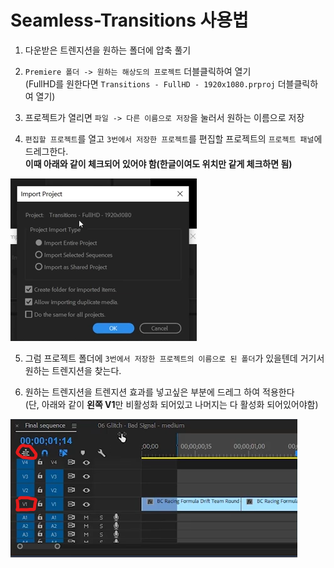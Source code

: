 # Seamless-Transitions 사용법
 1. 다운받은 트렌지션을 원하는 폴더에 압축 풀기
 
 2. `Premiere 폴더 -> 원하는 해상도의 프로젝트` 더블클릭하여 열기    
  (FullHD를 원한다면 `Transitions - FullHD - 1920x1080.prproj` 더블클릭하여 열기)
 
 3. 프로젝트가 열리면 `파일 -> 다른 이름으로 저장`을 눌러서 원하는 이름으로 저장
 
 4. `편집할 프로젝트`를 열고 `3번에서 저장한 프로젝트`를 편집할 프로젝트의 `프로젝트 패널`에 드레그한다.    
 **이때 아래와 같이 체크되어 있어야 함(한글이여도 위치만 같게 체크하면 됨)**

  ![Import Project](https://github.com/najoan125/Seamless-Transitions-Guide/blob/main/1.png?raw=true)
 
 5. 그럼 프로젝트 폴더에 `3번에서 저장한 프로젝트의 이름으로 된 폴더`가 있을텐데 거기서 원하는 트렌지션을 찾는다.
 
 6. 원하는 트렌지션을 트렌지션 효과를 넣고싶은 부분에 드레그 하여 적용한다   
 (단, 아래와 같이 **왼쪽 V1**만  비활성화 되어있고 나머지는 다 활성화 되어있어야함)
 
   ![Import Project](https://github.com/najoan125/Seamless-Transitions-Guide/blob/main/2.png?raw=true)
